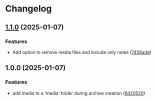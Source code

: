 # Changelog

## [1.1.0](https://github.com/generalentropy/quillpad-backup-to-markdown/compare/v1.0.0...v1.1.0) (2025-01-07)


### Features

* Add option to remove media files and include only notes ([7458add](https://github.com/generalentropy/quillpad-backup-to-markdown/commit/7458add310ab540f2225d00ac06959e55c00ded1))

## 1.0.0 (2025-01-07)


### Features

* add media to a 'media' folder during archive creation ([6d20520](https://github.com/generalentropy/quillpad-backup-to-markdown/commit/6d205201f76f717de5502f4f0e749f6c4e2b2957))
